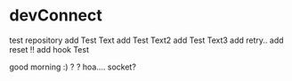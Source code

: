 # devConnect
test repository
add Test Text
add Test Text2
add Test Text3
add retry..
add reset !!
add hook Test

good morning :) ?
?
hoa....
socket?

